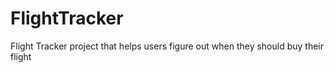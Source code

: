 # FlightTracker
Flight Tracker project that helps users figure out when they should buy their flight
